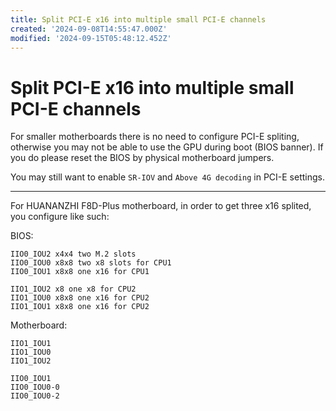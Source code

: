 ```yaml
---
title: Split PCI-E x16 into multiple small PCI-E channels
created: '2024-09-08T14:55:47.000Z'
modified: '2024-09-15T05:48:12.452Z'
---
```


# Split PCI-E x16 into multiple small PCI-E channels

For smaller motherboards there is no need to configure PCI-E spliting, otherwise you may not be able to use the GPU during boot (BIOS banner). If you do please reset the BIOS by physical motherboard jumpers.

You may still want to enable `SR-IOV` and `Above 4G decoding` in PCI-E settings.

---

For HUANANZHI F8D-Plus motherboard, in order to get three x16 splited, you configure like such:

BIOS:

```
IIO0_IOU2 x4x4 two M.2 slots
IIO0_IOU0 x8x8 two x8 slots for CPU1
IIO0_IOU1 x8x8 one x16 for CPU1

IIO1_IOU2 x8 one x8 for CPU2
IIO1_IOU0 x8x8 one x16 for CPU2
IIO1_IOU1 x8x8 one x16 for CPU2
```

Motherboard:

```
IIO1_IOU1
IIO1_IOU0
IIO1_IOU2

IIO0_IOU1
IIO0_IOU0-0
IIO0_IOU0-2
```
